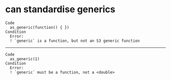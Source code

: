 # can standardise generics

    Code
      as_generic(function() { })
    Condition
      Error:
      ! `generic` is a function, but not an S3 generic function

---

    Code
      as_generic(1)
    Condition
      Error:
      ! `generic` must be a function, not a <double>

